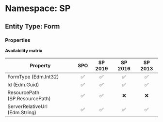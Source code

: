 # Namespace: SP

## Entity Type: Form

### Properties

**Availability matrix**

Property | SPO | SP 2019 | SP 2016 | SP 2013
----------|:---:|:-------:|:-------:|:-------:
FormType (Edm.Int32) | ✅ | ✅ | ✅ | ✅
Id (Edm.Guid) | ✅ | ✅ | ✅ | ✅
ResourcePath (SP.ResourcePath) | ✅ | ✅ | ❌ | ❌
ServerRelativeUrl (Edm.String) | ✅ | ✅ | ✅ | ✅